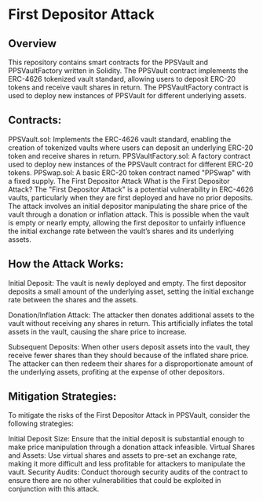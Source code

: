 # First Depositor Attack

## Overview
This repository contains smart contracts for the PPSVault and PPSVaultFactory written in Solidity. The PPSVault contract implements the ERC-4626 tokenized vault standard, allowing users to deposit ERC-20 tokens and receive vault shares in return. The PPSVaultFactory contract is used to deploy new instances of PPSVault for different underlying assets.

## Contracts:
PPSVault.sol: Implements the ERC-4626 vault standard, enabling the creation of tokenized vaults where users can deposit an underlying ERC-20 token and receive shares in return.
PPSVaultFactory.sol: A factory contract used to deploy new instances of the PPSVault contract for different ERC-20 tokens.
PPSwap.sol: A basic ERC-20 token contract named "PPSwap" with a fixed supply.
The First Depositor Attack
What is the First Depositor Attack?
The "First Depositor Attack" is a potential vulnerability in ERC-4626 vaults, particularly when they are first deployed and have no prior deposits. The attack involves an initial depositor manipulating the share price of the vault through a donation or inflation attack. This is possible when the vault is empty or nearly empty, allowing the first depositor to unfairly influence the initial exchange rate between the vault’s shares and its underlying assets.

## How the Attack Works:
Initial Deposit: The vault is newly deployed and empty. The first depositor deposits a small amount of the underlying asset, setting the initial exchange rate between the shares and the assets.

Donation/Inflation Attack: The attacker then donates additional assets to the vault without receiving any shares in return. This artificially inflates the total assets in the vault, causing the share price to increase.

Subsequent Deposits: When other users deposit assets into the vault, they receive fewer shares than they should because of the inflated share price. The attacker can then redeem their shares for a disproportionate amount of the underlying assets, profiting at the expense of other depositors.

## Mitigation Strategies:
To mitigate the risks of the First Depositor Attack in PPSVault, consider the following strategies:

Initial Deposit Size: Ensure that the initial deposit is substantial enough to make price manipulation through a donation attack infeasible.
Virtual Shares and Assets: Use virtual shares and assets to pre-set an exchange rate, making it more difficult and less profitable for attackers to manipulate the vault.
Security Audits: Conduct thorough security audits of the contract to ensure there are no other vulnerabilities that could be exploited in conjunction with this attack.
